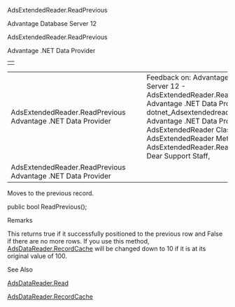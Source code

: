 AdsExtendedReader.ReadPrevious




Advantage Database Server 12  

AdsExtendedReader.ReadPrevious

Advantage .NET Data Provider

|  |
| --- |
|  |

|  |  |  |  |  |
| --- | --- | --- | --- | --- |
| AdsExtendedReader.ReadPrevious  Advantage .NET Data Provider |  |  | Feedback on: Advantage Database Server 12 - AdsExtendedReader.ReadPrevious Advantage .NET Data Provider dotnet\_Adsextendedreader\_readprevious Advantage .NET Data Provider > AdsExtendedReader Class > AdsExtendedReader Methods > AdsExtendedReader.ReadPrevious / Dear Support Staff, |  |
| AdsExtendedReader.ReadPrevious  Advantage .NET Data Provider |  |  |  |  |

Moves to the previous record.

public bool ReadPrevious();

Remarks

This returns true if it successfully positioned to the previous row and False if there are no more rows. If you use this method, [AdsDataReader.RecordCache](dotnet_adsdatareader_recordcache.htm) will be changed down to 10 if it is at its original value of 100.

See Also

[AdsDataReader.Read](dotnet_adsdatareader_read.htm)

[AdsDataReader.RecordCache](dotnet_adsdatareader_recordcache.htm)